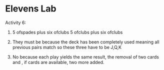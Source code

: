 # Elevens Lab

Activity 6:
1. 5 ofspades plus six ofclubs
   5 ofclubs plus six ofclubs
2. They must be because the deck has been completely used meaning all previous pairs match so these three have to be J,Q,K

3. No because each play yields the same result, the removal of two cards and , if cards are available, two more added.

